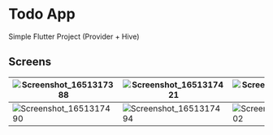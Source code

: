 # Todo App

Simple Flutter Project (Provider + Hive)

## Screens

|![Screenshot_1651317388](https://user-images.githubusercontent.com/63847876/166103434-b96ab872-1a3b-4ce6-9308-eed24521c0d4.png)|![Screenshot_1651317421](https://user-images.githubusercontent.com/63847876/166103438-0933eb82-34aa-4b4d-a74e-7a3552fab9c9.png)|![Screenshot_1651317427](https://user-images.githubusercontent.com/63847876/166103440-5b0bb67d-775e-4db1-bc2c-7c1ff5813591.png)|![Screenshot_1651317432](https://user-images.githubusercontent.com/63847876/166103441-8d9e259d-a0d2-4785-b72a-d0abd82e8467.png)|![Screenshot_1651317438](https://user-images.githubusercontent.com/63847876/166103442-5c18018f-695b-41b8-b102-f01626595eea.png)|![Screenshot_1651317443](https://user-images.githubusercontent.com/63847876/166103444-060e8694-098f-42b6-b126-f15f8e15b3d0.png)|
|---|---|---|---|---|---|
|![Screenshot_1651317490](https://user-images.githubusercontent.com/63847876/166103445-51c4614d-b64a-46fa-bdbc-17b412a6f7be.png)|![Screenshot_1651317494](https://user-images.githubusercontent.com/63847876/166103446-c923d8f5-88fd-465b-904d-2b1a133fdd8f.png)|![Screenshot_1651317502](https://user-images.githubusercontent.com/63847876/166103470-630013ff-f9c6-4eca-b224-12f0278084ea.png)|![Screenshot_1651317507](https://user-images.githubusercontent.com/63847876/166103474-204d9a9f-3120-4a05-b574-fec37c8a9201.png)|![Screenshot_1651408965](https://user-images.githubusercontent.com/63847876/166146505-cb4f06a1-b548-4f64-a8c9-89dd5d760687.png)|![Screenshot_1651317516](https://user-images.githubusercontent.com/63847876/166103476-3de627e1-36e6-4487-913c-c0b1246d2cc0.png)|
